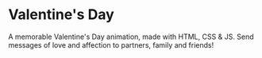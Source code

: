 # Valentine's Day

A memorable Valentine's Day animation, made with HTML, CSS & JS. Send messages of love and affection to partners, family and friends!
